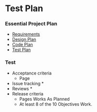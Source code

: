 # Test Plan

### Essential Project Plan
* [Requirements](Requirements.md)
* [Design Plan](Design.md)
* [Code Plan](Code.md)
* [Test Plan](Test.md)


### Test
* Acceptance criteria
  * Page 
* Issue tracking
  *
* Reviews
  *
* Release criteria
  * Pages Works As Planned 
  * At least 8 of the 10 Objectives Work.

